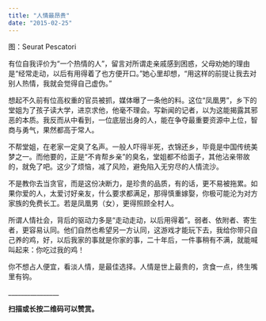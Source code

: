 ```yaml
---
title: "人情最昂贵"
date: "2015-02-25"
---
```


图：Seurat Pescatori

有位自我评价为“一个热情的人”，留言对所谓走亲戚感到困惑，父母劝她的理由是“经常走动，以后有用得着了也方便开口。”她心里却想，“用这样的前提让我去对别人热情，我就会觉得自己虚伪。”

想起不久前有位高权重的官员被抓，媒体曝了一条他的料。这位“凤凰男”，乡下的堂姐为了孩子读大学，进京求他，他毫不理会。写新闻的记者，以为这能揭露其邪恶的本质。我反而从中看到，一位底层出身的人，能在争夺最重要资源中上位，智商与勇气，果然都高于常人。

不帮堂姐，在老家一定臭了名声。一般人吓得半死，衣锦还乡，毕竟是中国传统美梦之一。而他要的，正是“不肯帮乡亲”的臭名，堂姐都不给面子，其他沾亲带故的，就免了吧。这少了烦恼，减了风险，避免陷入无穷尽的人情流沙。

不是教你去当贪官，而是这份决断力，是珍贵的品质，有的话，更不易被拖累。如果你爱的人，太爱讨好亲友，什么要求都满足，那得慎重嫁娶，你极可能沦为对方家族的免费长工。若是凤凰男（女），更得照顾全村人。

所谓人情社会，背后的驱动力多是“走动走动，以后用得着”。弱者、依附者、寄生者，更容易认同。他们自然也希望另一方认同，这游戏才能玩下去，我给你带只自己养的鸡，好，以后我家的事就是你家的事，二十年后，一件事稍有不满，就能喊叫起来：你吃过我的鸡！

你不想占人便宜，看淡人情，是最佳选择。人情是世上最贵的，贪食一点，终生嘴里有钩。

\_\_\_\_\_\_\_\_\_\_\_\_\_\_\_\_

**扫描或长按二维码可以赞赏。**
